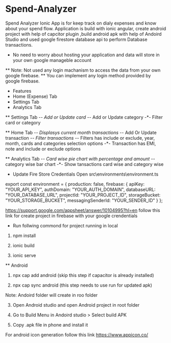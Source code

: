 # Spend-Analyzer
 Spend Analyzer Ionic App is for keep track on dialy expenses and know about your spend flow. 
 Application is build with ionic angular, create android project with help of capcitor plugin
,build android apk with help of Andoird Studio and used google firestore database api to perform Database transactions.

* No need to worry about hosting your application and data will store in your own google manageble account

** Note: Not used any login machanism to access the data from your own google firebase.
** You can implement any login method provided by google firebase. 
 
* Features
* Home (Expense) Tab
* Settings Tab
* Analytics Tab

** Settings Tab
-*- Add or Update card
-*- Add or Update category
-*- Filter card or category

** Home Tab
-*- Displasys current month transactions
-*- Add Or Update transaction
-*- Filter transactions
-*- Filters has include or exclude, year, month, cards and categories selection options
-*- Transaction has EMI, note and include or exclude options

** Analytics Tab
-*- Card wise pie chart with percentage and amount
-*- category wise bar chart 
-*- Show tansactions card wise and category wise

 * Update Fire Store Credentials
 Open src\environments\environment.ts
 
 export const environment = {
 production: false,
 firebase: {
   apiKey: "YOUR_API_KEY",
   authDomain: "YOUR_AUTH_DOMAIN",
   databaseURL: "YOUR_DATABASE_URL",
   projectId: "YOUR_PROJECT_ID",
   storageBucket: "YOUR_STORAGE_BUCKET",
   messagingSenderId: "YOUR_SENDER_ID"
 }
};

https://support.google.com/appsheet/answer/10104995?hl=en follow this link for create project in firebase with your google crendentials

* Run follwing commond for project running in local

1. npm install 

2. ionic build

3. ionic serve

** Android 

1. npx cap add android (skip this step if capacitor is already installed)

2. npx cap sync android (this step needs to use run for updated apk)

Note: Andoird folder will create in roo folder

3. Open Android studio and open Android project in root folder

4. Go to Build Menu in Andoird studio > Select build APK

5. Copy .apk file in phone and install it

For android icon generation follow this link https://www.appicon.co/





